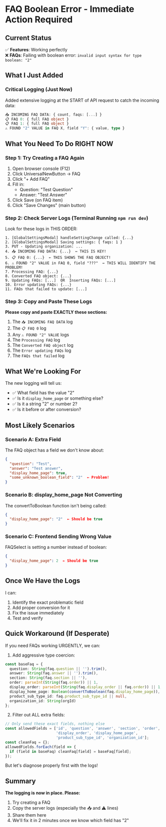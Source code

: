 # FAQ Boolean Error - Immediate Action Required

## Current Status

✅ **Features**: Working perfectly  
❌ **FAQs**: Failing with boolean error: `invalid input syntax for type boolean: "2"`

## What I Just Added

### Critical Logging (Just Now)
Added extensive logging at the START of API request to catch the incoming data:

```typescript
📥 INCOMING FAQ DATA: { count, faqs: [...] }
📋 FAQ 0: { full FAQ object }
📋 FAQ 1: { full FAQ object }
⚠️ FOUND "2" VALUE in FAQ X, field "Y": { value, type }
```

## What You Need To Do RIGHT NOW

### Step 1: Try Creating a FAQ Again
1. Open browser console (F12)
2. Click UniversalNewButton → FAQ
3. Click "+ Add FAQ"
4. Fill in:
   - Question: "Test Question"
   - Answer: "Test Answer"
5. Click Save (on FAQ item)
6. Click "Save Changes" (main button)

### Step 2: Check Server Logs (Terminal Running `npm run dev`)

Look for these logs in THIS ORDER:

```
1. [GlobalSettingsModal] handleSettingChange called: {...}
2. [GlobalSettingsModal] Saving settings: { faqs: 1 }
3. PUT - Updating organization: ...
4. 📥 INCOMING FAQ DATA: {...}  ← THIS IS KEY!
5. 📋 FAQ 0: {...}  ← THIS SHOWS THE FAQ OBJECT!
6. ⚠️ FOUND "2" VALUE in FAQ 0, field "???"  ← THIS WILL IDENTIFY THE PROBLEM!
7. Processing FAQ: {...}
8. Converted FAQ object: {...}
9. Updating FAQs: [...]  OR  Inserting FAQs: [...]
10. Error updating FAQs: {...}
11. FAQs that failed to update: [...]
```

### Step 3: Copy and Paste These Logs

**Please copy and paste EXACTLY these sections:**

1. The `📥 INCOMING FAQ DATA` log
2. The `📋 FAQ 0` log
3. Any `⚠️ FOUND "2" VALUE` logs
4. The `Processing FAQ` log
5. The `Converted FAQ object` log
6. The `Error updating FAQs` log
7. The `FAQs that failed` log

## What We're Looking For

The new logging will tell us:
- ✅ What field has the value "2"
- ✅ Is it `display_home_page` or something else?
- ✅ Is it a string "2" or number 2?
- ✅ Is it before or after conversion?

## Most Likely Scenarios

### Scenario A: Extra Field
The FAQ object has a field we don't know about:
```json
{
  "question": "Test",
  "answer": "Test answer",
  "display_home_page": true,
  "some_unknown_boolean_field": "2"  ← Problem!
}
```

### Scenario B: display_home_page Not Converting
The convertToBoolean function isn't being called:
```json
{
  "display_home_page": "2"  ← Should be true
}
```

### Scenario C: Frontend Sending Wrong Value
FAQSelect is setting a number instead of boolean:
```json
{
  "display_home_page": 2  ← Should be true
}
```

## Once We Have the Logs

I can:
1. Identify the exact problematic field
2. Add proper conversion for it
3. Fix the issue immediately
4. Test and verify

## Quick Workaround (If Desperate)

If you need FAQs working URGENTLY, we can:

1. Add aggressive type coercion:
```typescript
const baseFaq = {
  question: String(faq.question || '').trim(),
  answer: String(faq.answer || '').trim(),
  section: String(faq.section || ''),
  order: parseInt(String(faq.order)) || 1,
  display_order: parseInt(String(faq.display_order || faq.order)) || 1,
  display_home_page: Boolean(convertToBoolean(faq.display_home_page)),
  product_sub_type_id: faq.product_sub_type_id || null,
  organization_id: String(orgId)
};
```

2. Filter out ALL extra fields:
```typescript
// Only send these exact fields, nothing else
const allowedFields = ['id', 'question', 'answer', 'section', 'order', 
                       'display_order', 'display_home_page', 
                       'product_sub_type_id', 'organization_id'];
const cleanFaq = {};
allowedFields.forEach(field => {
  if (field in baseFaq) cleanFaq[field] = baseFaq[field];
});
```

But let's diagnose properly first with the logs!

## Summary

**The logging is now in place. Please:**
1. Try creating a FAQ
2. Copy the server logs (especially the 📥 and ⚠️ lines)
3. Share them here
4. We'll fix it in 2 minutes once we know which field has "2"

